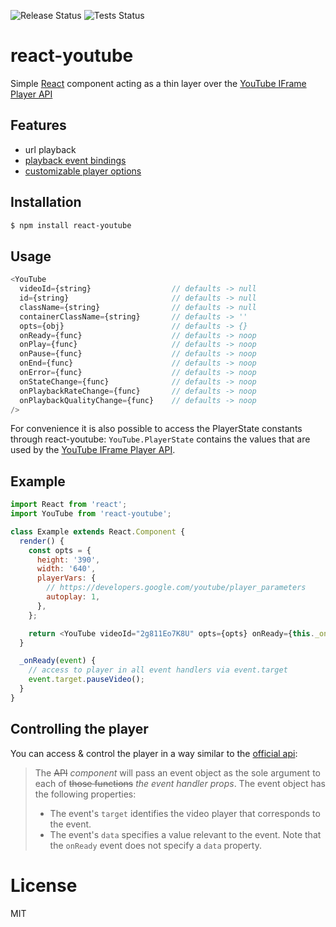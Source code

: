 ![Release Status](https://github.com/tjallingt/react-youtube/workflows/release/badge.svg) ![Tests Status](https://github.com/tjallingt/react-youtube/workflows/tests/badge.svg)

# react-youtube

Simple [React](http://facebook.github.io/react/) component acting as a thin layer over the [YouTube IFrame Player API](https://developers.google.com/youtube/iframe_api_reference)

## Features

- url playback
- [playback event bindings](https://developers.google.com/youtube/iframe_api_reference#Events)
- [customizable player options](https://developers.google.com/youtube/player_parameters)

## Installation

```bash
$ npm install react-youtube
```

## Usage

```js
<YouTube
  videoId={string}                  // defaults -> null
  id={string}                       // defaults -> null
  className={string}                // defaults -> null
  containerClassName={string}       // defaults -> ''
  opts={obj}                        // defaults -> {}
  onReady={func}                    // defaults -> noop
  onPlay={func}                     // defaults -> noop
  onPause={func}                    // defaults -> noop
  onEnd={func}                      // defaults -> noop
  onError={func}                    // defaults -> noop
  onStateChange={func}              // defaults -> noop
  onPlaybackRateChange={func}       // defaults -> noop
  onPlaybackQualityChange={func}    // defaults -> noop
/>
```

For convenience it is also possible to access the PlayerState constants through react-youtube:
`YouTube.PlayerState` contains the values that are used by the [YouTube IFrame Player API](https://developers.google.com/youtube/iframe_api_reference#onStateChange).

## Example

```js
import React from 'react';
import YouTube from 'react-youtube';

class Example extends React.Component {
  render() {
    const opts = {
      height: '390',
      width: '640',
      playerVars: {
        // https://developers.google.com/youtube/player_parameters
        autoplay: 1,
      },
    };

    return <YouTube videoId="2g811Eo7K8U" opts={opts} onReady={this._onReady} />;
  }

  _onReady(event) {
    // access to player in all event handlers via event.target
    event.target.pauseVideo();
  }
}
```

## Controlling the player

You can access & control the player in a way similar to the [official api](https://developers.google.com/youtube/iframe_api_reference#Events):

> The ~~API~~ _component_ will pass an event object as the sole argument to each of ~~those functions~~ _the event handler props_. The event object has the following properties:
>
> - The event's `target` identifies the video player that corresponds to the event.
> - The event's `data` specifies a value relevant to the event. Note that the `onReady` event does not specify a `data` property.

# License

MIT
